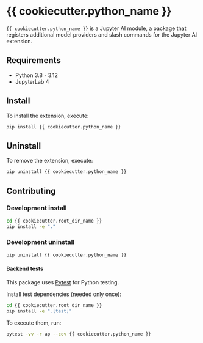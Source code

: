 # {{ cookiecutter.python_name }}

`{{ cookiecutter.python_name }}` is a Jupyter AI module, a package
that registers additional model providers and slash commands for the Jupyter AI
extension.

## Requirements

- Python 3.8 - 3.12
- JupyterLab 4

## Install

To install the extension, execute:

```bash
pip install {{ cookiecutter.python_name }}
```

## Uninstall

To remove the extension, execute:

```bash
pip uninstall {{ cookiecutter.python_name }}
```

## Contributing

### Development install

```bash
cd {{ cookiecutter.root_dir_name }}
pip install -e "."
```

### Development uninstall

```bash
pip uninstall {{ cookiecutter.python_name }}
```

#### Backend tests

This package uses [Pytest](https://docs.pytest.org/) for Python testing.

Install test dependencies (needed only once):

```sh
cd {{ cookiecutter.root_dir_name }}
pip install -e ".[test]"
```

To execute them, run:

```sh
pytest -vv -r ap --cov {{ cookiecutter.python_name }}
```
